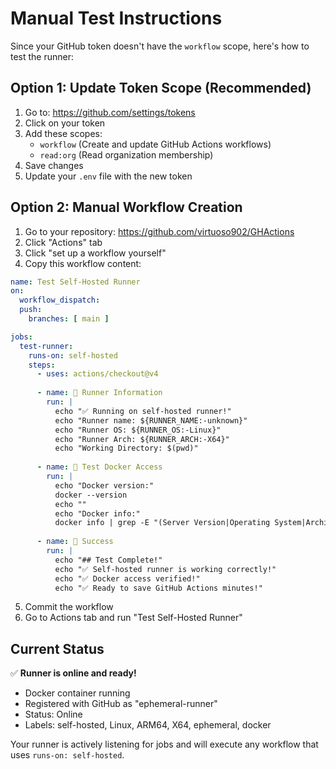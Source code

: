 # Manual Test Instructions

Since your GitHub token doesn't have the `workflow` scope, here's how to test the runner:

## Option 1: Update Token Scope (Recommended)

1. Go to: https://github.com/settings/tokens
2. Click on your token
3. Add these scopes:
   - `workflow` (Create and update GitHub Actions workflows)
   - `read:org` (Read organization membership)
4. Save changes
5. Update your `.env` file with the new token

## Option 2: Manual Workflow Creation

1. Go to your repository: https://github.com/virtuoso902/GHActions
2. Click "Actions" tab
3. Click "set up a workflow yourself"
4. Copy this workflow content:

```yaml
name: Test Self-Hosted Runner
on:
  workflow_dispatch:
  push:
    branches: [ main ]

jobs:
  test-runner:
    runs-on: self-hosted
    steps:
      - uses: actions/checkout@v4
      
      - name: 🏃 Runner Information
        run: |
          echo "✅ Running on self-hosted runner!"
          echo "Runner name: ${RUNNER_NAME:-unknown}"
          echo "Runner OS: ${RUNNER_OS:-Linux}"
          echo "Runner Arch: ${RUNNER_ARCH:-X64}"
          echo "Working Directory: $(pwd)"
          
      - name: 🐳 Test Docker Access
        run: |
          echo "Docker version:"
          docker --version
          echo ""
          echo "Docker info:"
          docker info | grep -E "(Server Version|Operating System|Architecture)"
          
      - name: 🎉 Success
        run: |
          echo "## Test Complete!"
          echo "✅ Self-hosted runner is working correctly!"
          echo "✅ Docker access verified!"
          echo "✅ Ready to save GitHub Actions minutes!"
```

5. Commit the workflow
6. Go to Actions tab and run "Test Self-Hosted Runner"

## Current Status

✅ **Runner is online and ready!**
- Docker container running
- Registered with GitHub as "ephemeral-runner"
- Status: Online
- Labels: self-hosted, Linux, ARM64, X64, ephemeral, docker

Your runner is actively listening for jobs and will execute any workflow that uses `runs-on: self-hosted`.